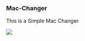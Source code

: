 ### Mac-Changer

This is a Simple Mac Changer

![](https://github.com/MrShellcode/Pictures/blob/main/MacChanger.png)
